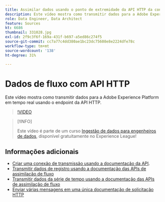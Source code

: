 ```yaml
---
title: Assimilar dados usando o ponto de extremidade da API HTTP da conexão de fluxo
description: Este vídeo mostra como transmitir dados para a Adobe Experience Platform em tempo real usando o endpoint da API HTTP.
role: Data Engineer, Data Architect
feature: Sources
kt: 6686
thumbnail: 331028.jpg
exl-id: 2f9c3f6f-169a-431f-b697-a5ed86c274f5
source-git-commit: cc7a77c4dd380ae1bc23dc75608e8e2224dfe78c
workflow-type: tm+mt
source-wordcount: '138'
ht-degree: 31%

---
```


# Dados de fluxo com API HTTP

Este vídeo mostra como transmitir dados para a Adobe Experience Platform em tempo real usando o endpoint da API HTTP.

>[!VIDEO](https://video.tv.adobe.com/v/331028?quality=12&learn=on)

>[!INFO]
>
> Este vídeo é parte de um curso [Ingestão de dados para engenheiros de dados](https://experienceleague.adobe.com/?recommended=ExperiencePlatform-D-1-2020.1.dataingestion?lang=pt-BR), disponível gratuitamente no Experience League!

## Informações adicionais

* [Criar uma conexão de transmissão usando a documentação da API](https://experienceleague.adobe.com/docs/experience-platform/sources/api-tutorials/create/streaming/http.html).
* [Transmitir dados de registro usando a documentação das APIs de assimilação de fluxo](https://experienceleague.adobe.com/docs/experience-platform/ingestion/tutorials/streaming-record-data.html)
* [Transmitir dados da série de tempo usando a documentação das APIs de assimilação de fluxo](https://experienceleague.adobe.com/docs/experience-platform/ingestion/tutorials/streaming-time-series-data.html)
* [Enviar várias mensagens em uma única documentação de solicitação HTTP](https://experienceleague.adobe.com/docs/experience-platform/ingestion/tutorials/streaming-multiple-messages.html)